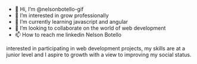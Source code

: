 - 👋 Hi, I’m @nelsonbotello-gif
- 👀 I’m interested in grow professionally
- 🌱 I’m currently learning javascript and angular
- 💞️ I’m looking to collaborate on the world of web development
- 📫 How to reach me linkedin Nelson Botello

interested in participating in web development projects, my skills are at a junior level and I aspire to growth with a view to improving my social status.
